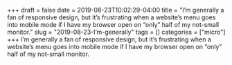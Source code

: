 +++draft = falsedate = 2019-08-23T10:02:29-04:00title = "I’m generally a fan of responsive design, but it’s frustrating when a website’s menu goes into mobile mode if I have my browser open on “only” half of my not-small monitor."slug = "2019-08-23-I’m-generally"tags = []categories = ["micro"]+++I’m generally a fan of responsive design, but it’s frustrating when a website’s menu goes into mobile mode if I have my browser open on “only” half of my not-small monitor.